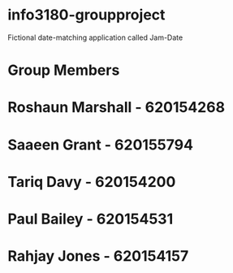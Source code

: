 # info3180-groupproject
Fictional date-matching application called Jam-Date

# Group Members 
# Roshaun Marshall - 620154268
# Saaeen Grant - 620155794
# Tariq Davy - 620154200
# Paul Bailey - 620154531
# Rahjay Jones - 620154157
